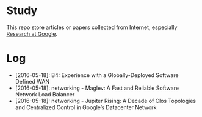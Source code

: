 # Study

This repo store articles or papers collected from Internet, especially [Research at Google](http://research.google.com).

# Log

- [2016-05-18]: B4: Experience with a Globally-Deployed Software Defined WAN
- [2016-05-18]: networking - Maglev: A Fast and Reliable Software Network Load Balancer
- [2016-05-18]: networking - Jupiter Rising: A Decade of Clos Topologies and Centralized Control in Google’s Datacenter Network
